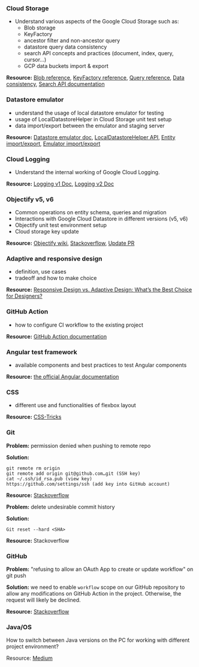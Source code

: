 ### Cloud Storage
* Understand various aspects of the Google Cloud Storage such as:
  * Blob storage
  * KeyFactory
  * ancestor filter and non-ancestor query
  * datastore query data consistency
  * search API concepts and practices (document, index, query, cursor...)
  * GCP data buckets import & export 

**Resource:**
[Blob reference](https://googleapis.dev/java/google-cloud-storage/latest/index.html),
[KeyFactory reference](https://cloud.google.com/appengine/docs/standard/java/javadoc/com/google/appengine/api/datastore/KeyFactory),
[Query reference](https://cloud.google.com/appengine/docs/standard/java/datastore/queries),
[Data consistency](https://cloud.google.com/appengine/docs/standard/java/datastore/data-consistency#data_consistency_levels),
[Search API documentation](https://cloud.google.com/appengine/docs/standard/java/search)

### Datastore emulator
* understand the usage of local datastore emulator for testing
* usage of LocalDatastoreHelper in Cloud Storage unit test setup
* data import/export between the emulator and staging server

**Resource:**
[Datastore emulator doc](https://cloud.google.com/datastore/docs/tools/datastore-emulator),
[LocalDatastoreHelper API](https://googleapis.dev/java/google-cloud-clients/0.89.0-alpha/com/google/cloud/datastore/testing/LocalDatastoreHelper.html),
[Entity import/export](https://cloud.google.com/datastore/docs/export-import-entities),
[Emulator import/export](https://cloud.google.com/datastore/docs/tools/emulator-export-import)

### Cloud Logging
* Understand the internal working of Google Cloud Logging.

**Resource:** 
[Logging v1 Doc](https://cloud.google.com/logging/docs/reference/v2/rpc/google.appengine.logging.v1),
[Logging v2 Doc](https://cloud.google.com/logging/docs/reference/api-overview)

### Objectify v5, v6
* Common operations on entity schema, queries and migration
* Interactions with Google Cloud Datastore in different versions (v5, v6)
* Objectify unit test environment setup
* Cloud storage key update

**Resource:** 
[Objectify wiki](https://github.com/objectify/objectify/wiki),
[Stackoverflow](https://stackoverflow.com/questions/32628124/how-to-use-objectifyservice-in-junit-testing),
[Update PR](https://github.com/Derek-Hardy/teammates/pull/9)

### Adaptive and responsive design
* definition, use cases
* tradeoff and how to make choice

**Resource:** [Responsive Design vs. Adaptive Design: What’s the Best Choice for Designers?](https://www.uxpin.com/studio/blog/responsive-vs-adaptive-design-whats-best-choice-designers/)

### GitHub Action
* how to configure CI workflow to the existing project

**Resource:** [GitHub Action documentation](https://docs.github.com/en/actions/quickstart)

### Angular test framework
* available components and best practices to test Angular components

**Resource:** [the official Angular documentation](https://angular.io/guide/testing)

### CSS
* different use and functionalities of flexbox layout

**Resource:** [CSS-Tricks](https://css-tricks.com/snippets/css/a-guide-to-flexbox/)

### Git
**Problem:** permission denied when pushing to remote repo

**Solution:**
```
git remote rm origin
git remote add origin git@github.com…git (SSH key)
cat ~/.ssh/id_rsa.pub (view key)
https://github.com/settings/ssh (add key into GitHub account)  
```

**Resource:** [Stackoverflow](https://stackoverflow.com/questions/13674647/cannot-push-to-git-repository-permission-denied)

**Problem:** delete undesirable commit history

**Solution:**
```
Git reset --hard <SHA>
```

**Resource:** Stackoverflow

### GitHub

**Problem:** "refusing to allow an OAuth App to create or update workflow" on git push

**Solution:** we need to enable `workflow` scope on our GitHub repository to allow any modifications on GitHub Action in the project.
Otherwise, the request will likely be declined.

**Resource:** [Stackoverflow](https://stackoverflow.com/questions/64059610/how-to-resolve-refusing-to-allow-an-oauth-app-to-create-or-update-workflow-on)

### Java/OS
How to switch between Java versions on the PC for working with different project environment?

Resource: [Medium](https://medium.com/@devkosal/switching-java-jdk-versions-on-macos-80bc868e686a)
